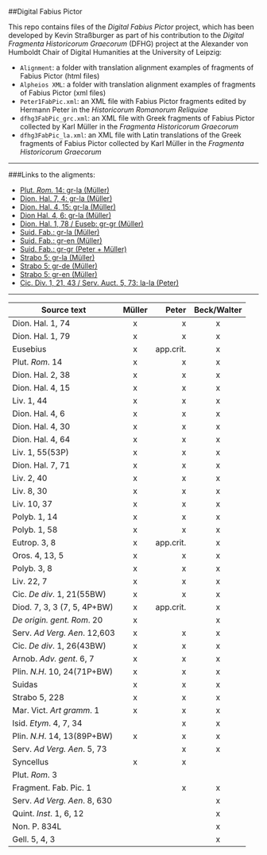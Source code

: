 ##Digital Fabius Pictor

This repo contains files of the <i>Digital Fabius Pictor</i> project, which has been developed by Kevin Straßburger as part of his contribution to the <i>Digital Fragmenta Historicorum Graecorum</i> (DFHG) project at the Alexander von Humboldt Chair of Digital Humanities at the University of Leipzig:

* `Alignment`: a folder with translation alignment examples of fragments of Fabius Pictor (html files)
* `Alpheios XML`: a folder with translation alignment examples of fragments of Fabius Pictor (xml files)
* `Peter1FabPic.xml`: an XML file with Fabius Pictor fragments edited by Hermann Peter in the <i>Historicorum Romanorum Reliquiae</i>
* `dfhg3FabPic_grc.xml`: an XML file with Greek fragments of Fabius Pictor collected by Karl Müller in the <i>Fragmenta Historicorum Graecorum</I>
* `dfhg3FabPic_la.xml`: an XML file with Latin translations of the Greek fragments of Fabius Pictor collected by Karl Müller in the <i>Fragmenta Historicorum Graecorum</i>

***
###Links to the aligments:
* [Plut. *Rom.* 14: gr-la (Müller)](http://sosol.perseids.org/alpheios/app/align-editsentence-perseids.xhtml?s=1&numSentences=1&doc=28293)
* [Dion. Hal. 7, 4: gr-la (Müller)](http://sosol.perseids.org/alpheios/app/align-editsentence-perseids.xhtml?s=1&numSentences=1&doc=28294)
* [Dion. Hal. 4, 15: gr-la (Müller)](http://sosol.perseids.org/alpheios/app/align-editsentence-perseids.xhtml?s=1&numSentences=1&doc=28443)
* [Dion Hal. 4, 6: gr-la (Müller)](http://sosol.perseids.org/alpheios/app/align-editsentence-perseids.xhtml?s=1&numSentences=1&doc=29162)
* [Dion. Hal. 1, 78 / Euseb: gr-gr (Müller)](http://sosol.perseids.org/alpheios/app/align-editsentence-perseids.xhtml?s=1&numSentences=1&doc=30264)
* [Suid. Fab.: gr-la (Müller)](http://sosol.perseids.org/alpheios/app/align-editsentence-perseids.xhtml?s=1&numSentences=1&doc=28298)
* [Suid. Fab.: gr-en (Müller)](http://sosol.perseids.org/alpheios/app/align-editsentence-perseids.xhtml?s=1&numSentences=1&doc=29438)
* [Suid. Fab.: gr-gr (Peter + Müller)](http://sosol.perseids.org/alpheios/app/align-editsentence-perseids.xhtml?s=1&numSentences=1&doc=30263)
* [Strabo 5: gr-la (Müller)](http://sosol.perseids.org/alpheios/app/align-editsentence-perseids.xhtml?s=1&numSentences=1&doc=28302)
* [Strabo 5: gr-de (Müller)](http://sosol.perseids.org/alpheios/app/align-editsentence-perseids.xhtml?s=1&numSentences=1&doc=33681)
* [Strabo 5: gr-en (Müller)](http://sosol.perseids.org/alpheios/app/align-editsentence-perseids.xhtml?s=1&numSentences=1&doc=33684)
* [Cic. Div. 1, 21, 43 / Serv. Auct. 5, 73: la-la (Peter)](http://sosol.perseids.org/alpheios/app/align-editsentence-perseids.xhtml?s=1&numSentences=1&doc=30266)

***
|Source text|Müller|Peter|Beck/Walter|
|---|:---:|---:|:---:|
|Dion. Hal. 1, 74|x|x|x|
|Dion. Hal. 1, 79|x|x|x|
|Eusebius|x|app.crit.|x|
|Plut. *Rom*. 14|x|x|x|
|Dion. Hal. 2, 38|x|x|x|
|Dion. Hal. 4, 15|x|x|x|
|Liv. 1, 44|x|x|x|
|Dion. Hal. 4, 6|x|x|x|
|Dion. Hal. 4, 30|x|x|x|
|Dion. Hal. 4, 64|x|x|x|
|Liv. 1, 55(53P)|x|x|x|
|Dion. Hal. 7, 71|x|x|x|
|Liv. 2, 40|x|x|x|
|Liv. 8, 30|x|x|x|
|Liv. 10, 37|x|x|x|
|Polyb. 1, 14|x|x|x|
|Polyb. 1, 58|x|x|x|
|Eutrop. 3, 8|x|app.crit.|x|
|Oros. 4, 13, 5|x|x|x|
|Polyb. 3, 8|x|x|x|
|Liv. 22, 7|x|x|x|
|Cic. *De div*. 1, 21(55BW)|x|x|x|
|Diod. 7, 3, 3 (7, 5, 4P+BW)|x|app.crit.|x|
|*De origin. gent. Rom*. 20|x||x|
|Serv. *Ad Verg.  Aen*. 12,603|x|x|x| 
|Cic. *De div*. 1, 26(43BW)|x|x|x|
|Arnob. *Adv. gent*. 6, 7|x|x|x|
|Plin. *N.H*. 10, 24(71P+BW)|x|x|x|
|Suidas|x|x|x| 
|Strabo 5, 228|x|x|x|
|Mar. Vict. *Art gramm*. 1|x|x|x|
|Isid. *Etym*. 4, 7, 34||x|x|
|Plin. *N.H*. 14, 13(89P+BW)|x|x|x|
|Serv. *Ad Verg. Aen*. 5, 73||x|x|
|Syncellus|x|x||
|Plut. *Rom*. 3|||
|Fragment. Fab. Pic. 1||x|x|
|Serv. *Ad Verg. Aen*. 8, 630|||x|
|Quint. *Inst*. 1, 6, 12|||x|
|Non. P. 834L|||x|
|Gell. 5, 4, 3|||x|
